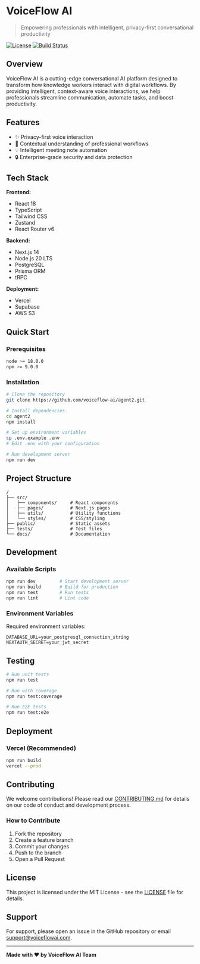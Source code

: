 # VoiceFlow AI

> Empowering professionals with intelligent, privacy-first conversational productivity

[![License](https://img.shields.io/badge/license-MIT-blue.svg)](LICENSE)
[![Build Status](https://img.shields.io/badge/build-passing-brightgreen.svg)](https://github.com/voiceflow-ai/agent2)

## Overview

VoiceFlow AI is a cutting-edge conversational AI platform designed to transform how knowledge workers interact with digital workflows. By providing intelligent, context-aware voice interactions, we help professionals streamline communication, automate tasks, and boost productivity.

## Features

- ✨ Privacy-first voice interaction
- 🚀 Contextual understanding of professional workflows
- 💡 Intelligent meeting note automation
- 🔒 Enterprise-grade security and data protection

## Tech Stack

**Frontend:**
- React 18
- TypeScript
- Tailwind CSS
- Zustand
- React Router v6

**Backend:**
- Next.js 14
- Node.js 20 LTS
- PostgreSQL
- Prisma ORM
- tRPC

**Deployment:**
- Vercel
- Supabase
- AWS S3

## Quick Start

### Prerequisites

```bash
node >= 18.0.0
npm >= 9.0.0
```

### Installation

```bash
# Clone the repository
git clone https://github.com/voiceflow-ai/agent2.git

# Install dependencies
cd agent2
npm install

# Set up environment variables
cp .env.example .env
# Edit .env with your configuration

# Run development server
npm run dev
```

## Project Structure

```
/
├── src/
│   ├── components/     # React components
│   ├── pages/          # Next.js pages
│   ├── utils/          # Utility functions
│   └── styles/         # CSS/styling
├── public/             # Static assets
├── tests/              # Test files
└── docs/               # Documentation
```

## Development

### Available Scripts

```bash
npm run dev         # Start development server
npm run build       # Build for production
npm run test        # Run tests
npm run lint        # Lint code
```

### Environment Variables

Required environment variables:

```env
DATABASE_URL=your_postgresql_connection_string
NEXTAUTH_SECRET=your_jwt_secret
```

## Testing

```bash
# Run unit tests
npm run test

# Run with coverage
npm run test:coverage

# Run E2E tests
npm run test:e2e
```

## Deployment

### Vercel (Recommended)

```bash
npm run build
vercel --prod
```

## Contributing

We welcome contributions! Please read our [CONTRIBUTING.md](CONTRIBUTING.md) for details on our code of conduct and development process.

### How to Contribute

1. Fork the repository
2. Create a feature branch
3. Commit your changes
4. Push to the branch
5. Open a Pull Request

## License

This project is licensed under the MIT License - see the [LICENSE](LICENSE) file for details.

## Support

For support, please open an issue in the GitHub repository or email support@voiceflowai.com.

---

**Made with ❤️ by VoiceFlow AI Team**
